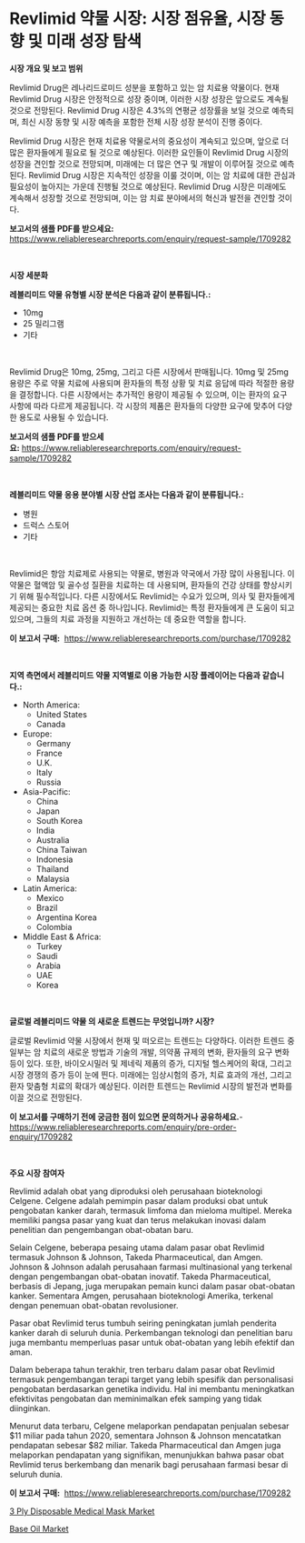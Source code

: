 <p><h1>Revlimid 약물 시장: 시장 점유율, 시장 동향 및 미래 성장 탐색</h1></p><p><strong>시장 개요 및 보고 범위</strong></p>
<p><p>Revlimid Drug은 레나리드로미드 성분을 포함하고 있는 암 치료용 약물이다. 현재 Revlimid Drug 시장은 안정적으로 성장 중이며, 이러한 시장 성장은 앞으로도 계속될 것으로 전망된다. Revlimid Drug 시장은 4.3%의 연평균 성장률을 보일 것으로 예측되며, 최신 시장 동향 및 시장 예측을 포함한 전체 시장 성장 분석이 진행 중이다.</p><p>Revlimid Drug 시장은 현재 치료용 약물로서의 중요성이 계속되고 있으며, 앞으로 더 많은 환자들에게 필요로 될 것으로 예상된다. 이러한 요인들이 Revlimid Drug 시장의 성장을 견인할 것으로 전망되며, 미래에는 더 많은 연구 및 개발이 이루어질 것으로 예측된다. Revlimid Drug 시장은 지속적인 성장을 이룰 것이며, 이는 암 치료에 대한 관심과 필요성이 높아지는 가운데 진행될 것으로 예상된다. Revlimid Drug 시장은 미래에도 계속해서 성장할 것으로 전망되며, 이는 암 치료 분야에서의 혁신과 발전을 견인할 것이다.</p></p>
<p><strong>보고서의 샘플 PDF를 받으세요:</strong> <a href="https://www.reliableresearchreports.com/enquiry/request-sample/1709282">https://www.reliableresearchreports.com/enquiry/request-sample/1709282</a></p>
<p>&nbsp;</p>
<p><strong>시장 세분화</strong></p>
<p><strong>레블리미드 약물 유형별 시장 분석은 다음과 같이 분류됩니다.:</strong></p>
<p><ul><li>10mg</li><li>25 밀리그램</li><li>기타</li></ul></p>
<p>&nbsp;</p>
<p><p>Revlimid Drug은 10mg, 25mg, 그리고 다른 시장에서 판매됩니다. 10mg 및 25mg 용량은 주로 약물 치료에 사용되며 환자들의 특정 상황 및 치료 응답에 따라 적절한 용량을 결정합니다. 다른 시장에서는 추가적인 용량이 제공될 수 있으며, 이는 환자의 요구 사항에 따라 다르게 제공됩니다. 각 시장의 제품은 환자들의 다양한 요구에 맞추어 다양한 용도로 사용될 수 있습니다.</p></p>
<p><strong>보고서의 샘플 PDF를 받으세요:</strong>&nbsp;<a href="https://www.reliableresearchreports.com/enquiry/request-sample/1709282">https://www.reliableresearchreports.com/enquiry/request-sample/1709282</a></p>
<p>&nbsp;</p>
<p><strong> 레블리미드 약물 응용 분야별 시장 산업 조사는 다음과 같이 분류됩니다.:</strong></p>
<p><ul><li>병원</li><li>드럭스 스토어</li><li>기타</li></ul></p>
<p>&nbsp;</p>
<p><p>Revlimid은 항암 치료제로 사용되는 약물로, 병원과 약국에서 가장 많이 사용됩니다. 이 약물은 혈액암 및 골수성 질환을 치료하는 데 사용되며, 환자들의 건강 상태를 향상시키기 위해 필수적입니다. 다른 시장에서도 Revlimid는 수요가 있으며, 의사 및 환자들에게 제공되는 중요한 치료 옵션 중 하나입니다. Revlimid는 특정 환자들에게 큰 도움이 되고 있으며, 그들의 치료 과정을 지원하고 개선하는 데 중요한 역할을 합니다.</p></p>
<p><strong>이 보고서 구매:</strong>&nbsp; <a href="https://www.reliableresearchreports.com/purchase/1709282">https://www.reliableresearchreports.com/purchase/1709282</a></p>
<p>&nbsp;</p>
<p><strong>지역 측면에서 레블리미드 약물 지역별로 이용 가능한 시장 플레이어는 다음과 같습니다.:</strong></p>
<p><ul>
    <li>
        North America:
        <ul>
            <li>United States</li>
            <li>Canada</li>
        </ul>
    </li>
    <li>
        Europe:
        <ul>
            <li>Germany</li>
            <li>France</li>
            <li>U.K.</li>
            <li>Italy</li>
            <li>Russia</li>
        </ul>
    </li>
    <li>
        Asia-Pacific:
        <ul>
            <li>China</li>
            <li>Japan</li>
            <li>South Korea</li>
            <li>India</li>
            <li>Australia</li>
            <li>China Taiwan</li>
            <li>Indonesia</li>
            <li>Thailand</li>
            <li>Malaysia</li>
        </ul>
    </li>
    <li>
        Latin America:
        <ul>
            <li>Mexico</li>
            <li>Brazil</li>
            <li>Argentina Korea</li>
            <li>Colombia</li>
        </ul>
    </li>
    <li>
        Middle East & Africa:
        <ul>
            <li>Turkey</li>
            <li>Saudi</li>
            <li>Arabia</li>
            <li>UAE</li>
            <li>Korea</li>
        </ul>
    </li>
    </ul></p>
<p>&nbsp;</p>
<p><strong>글로벌 레블리미드 약물 의 새로운 트렌드는 무엇입니까? 시장?</strong></p>
<p><p>글로벌 Revlimid 약물 시장에서 현재 및 떠오르는 트렌드는 다양하다. 이러한 트렌드 중 일부는 암 치료의 새로운 방법과 기술의 개발, 의약품 규제의 변화, 환자들의 요구 변화 등이 있다. 또한, 바이오시밀러 및 제네릭 제품의 증가, 디지털 헬스케어의 확대, 그리고 시장 경쟁의 증가 등이 눈에 띈다. 미래에는 임상시험의 증가, 치료 효과의 개선, 그리고 환자 맞춤형 치료의 확대가 예상된다. 이러한 트렌드는 Revlimid 시장의 발전과 변화를 이끌 것으로 전망된다.</p></p>
<p><strong>이 보고서를 구매하기 전에 궁금한 점이 있으면 문의하거나 공유하세요.</strong>- <a href="https://www.reliableresearchreports.com/enquiry/pre-order-enquiry/1709282">https://www.reliableresearchreports.com/enquiry/pre-order-enquiry/1709282</a></p>
<p>&nbsp;</p>
<p><strong>주요 시장 참여자</strong></p>
<p><p>Revlimid adalah obat yang diproduksi oleh perusahaan bioteknologi Celgene. Celgene adalah pemimpin pasar dalam produksi obat untuk pengobatan kanker darah, termasuk limfoma dan mieloma multipel. Mereka memiliki pangsa pasar yang kuat dan terus melakukan inovasi dalam penelitian dan pengembangan obat-obatan baru.</p><p>Selain Celgene, beberapa pesaing utama dalam pasar obat Revlimid termasuk Johnson & Johnson, Takeda Pharmaceutical, dan Amgen. Johnson & Johnson adalah perusahaan farmasi multinasional yang terkenal dengan pengembangan obat-obatan inovatif. Takeda Pharmaceutical, berbasis di Jepang, juga merupakan pemain kunci dalam pasar obat-obatan kanker. Sementara Amgen, perusahaan bioteknologi Amerika, terkenal dengan penemuan obat-obatan revolusioner.</p><p>Pasar obat Revlimid terus tumbuh seiring peningkatan jumlah penderita kanker darah di seluruh dunia. Perkembangan teknologi dan penelitian baru juga membantu memperluas pasar untuk obat-obatan yang lebih efektif dan aman.</p><p>Dalam beberapa tahun terakhir, tren terbaru dalam pasar obat Revlimid termasuk pengembangan terapi target yang lebih spesifik dan personalisasi pengobatan berdasarkan genetika individu. Hal ini membantu meningkatkan efektivitas pengobatan dan meminimalkan efek samping yang tidak diinginkan.</p><p>Menurut data terbaru, Celgene melaporkan pendapatan penjualan sebesar $11 miliar pada tahun 2020, sementara Johnson & Johnson mencatatkan pendapatan sebesar $82 miliar. Takeda Pharmaceutical dan Amgen juga melaporkan pendapatan yang signifikan, menunjukkan bahwa pasar obat Revlimid terus berkembang dan menarik bagi perusahaan farmasi besar di seluruh dunia.</p></p>
<p><strong>이 보고서 구매:</strong>&nbsp;&nbsp;<a href="https://www.reliableresearchreports.com/purchase/1709282">https://www.reliableresearchreports.com/purchase/1709282</a></p>
<p><p><a href="https://butternut-bug-553.notion.site/3-Ply-Disposable-Medical-Mask-Market-Insights-Market-Players-and-Forecast-Till-2031-a925f2e75c5b42db80a92b7e21c79aab">3 Ply Disposable Medical Mask Market</a></p><p><a href="https://github.com/Glendatilghmankmgz0rbhwpy/Market-Research-Report-List-1/blob/main/base-oil-market.md">Base Oil Market</a></p></p>
